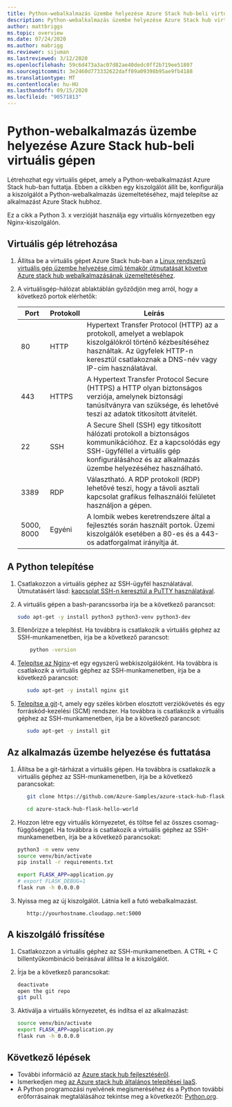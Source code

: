 ```yaml
---
title: Python-webalkalmazás üzembe helyezése Azure Stack hub-beli virtuális gépen
description: Python-webalkalmazás üzembe helyezése Azure Stack hub virtuális gépén.
author: mattbriggs
ms.topic: overview
ms.date: 07/24/2020
ms.author: mabrigg
ms.reviewer: sijuman
ms.lastreviewed: 3/12/2020
ms.openlocfilehash: 59c6d473a3ac07d82ae40dedc0ff2b719ee51807
ms.sourcegitcommit: 3e2460d773332622daff09a09398b95ae9fb4188
ms.translationtype: MT
ms.contentlocale: hu-HU
ms.lasthandoff: 09/15/2020
ms.locfileid: "90571813"
---
```

# <a name="deploy-a-python-web-app-to-a-vm-in-azure-stack-hub"></a>Python-webalkalmazás üzembe helyezése Azure Stack hub-beli virtuális gépen

Létrehozhat egy virtuális gépet, amely a Python-webalkalmazást Azure Stack hub-ban futtatja. Ebben a cikkben egy kiszolgálót állít be, konfigurálja a kiszolgálót a Python-webalkalmazás üzemeltetéséhez, majd telepítse az alkalmazást Azure Stack hubhoz.

Ez a cikk a Python 3. x verzióját használja egy virtuális környezetben egy Nginx-kiszolgálón.

## <a name="create-a-vm"></a>Virtuális gép létrehozása

1. Állítsa be a virtuális gépet Azure Stack hub-ban a [Linux rendszerű virtuális gép üzembe helyezése című témakör útmutatását követve Azure stack hub webalkalmazásának üzemeltetéséhez](azure-stack-dev-start-howto-deploy-linux.md).

2. A virtuálisgép-hálózat ablaktáblán győződjön meg arról, hogy a következő portok elérhetők:

    | Port | Protokoll | Leírás |
    | --- | --- | --- |
    | 80 | HTTP | Hypertext Transfer Protocol (HTTP) az a protokoll, amelyet a weblapok kiszolgálókról történő kézbesítéséhez használtak. Az ügyfelek HTTP-n keresztül csatlakoznak a DNS-név vagy IP-cím használatával. |
    | 443 | HTTPS | A Hypertext Transfer Protocol Secure (HTTPS) a HTTP olyan biztonságos verziója, amelynek biztonsági tanúsítványra van szüksége, és lehetővé teszi az adatok titkosított átvitelét. |
    | 22 | SSH | A Secure Shell (SSH) egy titkosított hálózati protokoll a biztonságos kommunikációhoz. Ez a kapcsolódás egy SSH-ügyféllel a virtuális gép konfigurálásához és az alkalmazás üzembe helyezéséhez használható. |
    | 3389 | RDP | Választható. A RDP protokoll (RDP) lehetővé teszi, hogy a távoli asztali kapcsolat grafikus felhasználói felületet használjon a gépen.   |
    | 5000, 8000 | Egyéni | A lombik webes keretrendszere által a fejlesztés során használt portok. Üzemi kiszolgálók esetében a 80-es és a 443-os adatforgalmat irányítja át. |

## <a name="install-python"></a>A Python telepítése

1. Csatlakozzon a virtuális géphez az SSH-ügyfél használatával. Útmutatásért lásd: [kapcsolat SSH-n keresztül a PuTTY használatával](azure-stack-dev-start-howto-ssh-public-key.md#connect-with-ssh-by-using-putty).
2. A virtuális gépen a bash-parancssorba írja be a következő parancsot:

    ```bash  
    sudo apt-get -y install python3 python3-venv python3-dev
    ```

3. Ellenőrizze a telepítést. Ha továbbra is csatlakozik a virtuális géphez az SSH-munkamenetben, írja be a következő parancsot:

    ```bash  
        python -version
    ```

3. [Telepítse az Nginx](https://www.nginx.com/resources/wiki/)-et egy egyszerű webkiszolgálóként. Ha továbbra is csatlakozik a virtuális géphez az SSH-munkamenetben, írja be a következő parancsot:

    ```bash  
       sudo apt-get -y install nginx git
    ```

4. [Telepítse a git](https://git-scm.com)-t, amely egy széles körben elosztott verziókövetés és egy forráskód-kezelési (SCM) rendszer. Ha továbbra is csatlakozik a virtuális géphez az SSH-munkamenetben, írja be a következő parancsot:

    ```bash  
       sudo apt-get -y install git
    ```

## <a name="deploy-and-run-the-app"></a>Az alkalmazás üzembe helyezése és futtatása

1. Állítsa be a git-tárházat a virtuális gépen. Ha továbbra is csatlakozik a virtuális géphez az SSH-munkamenetben, írja be a következő parancsokat:

    ```bash  
       git clone https://github.com/Azure-Samples/azure-stack-hub-flask-hello-world.git
    
       cd azure-stack-hub-flask-hello-world
    ```

2. Hozzon létre egy virtuális környezetet, és töltse fel az összes csomag-függőséggel. Ha továbbra is csatlakozik a virtuális géphez az SSH-munkamenetben, írja be a következő parancsokat:

    ```bash  
    python3 -m venv venv
    source venv/bin/activate
    pip install -r requirements.txt
    
    export FLASK_APP=application.py
    # export FLASK_DEBUG=1 
    flask run -h 0.0.0.0
    ```

3. Nyissa meg az új kiszolgálót. Látnia kell a futó webalkalmazást.

    ```HTTP  
       http://yourhostname.cloudapp.net:5000
    ```

## <a name="update-your-server"></a>A kiszolgáló frissítése

1. Csatlakozzon a virtuális géphez az SSH-munkamenetben. A CTRL + C billentyűkombináció beírásával állítsa le a kiszolgálót.

2. Írja be a következő parancsokat:

    ```bash  
    deactivate
    open the git repo
    git pull
    ```

3. Aktiválja a virtuális környezetet, és indítsa el az alkalmazást:

    ```bash  
    source venv/bin/activate
    export FLASK_APP=application.py
    flask run -h 0.0.0.0
    ```

## <a name="next-steps"></a>Következő lépések

- További információ az [Azure stack hub fejlesztéséről](azure-stack-dev-start.md).
- Ismerkedjen meg [az Azure stack hub általános telepítései IaaS](azure-stack-dev-start-deploy-app.md).
- A Python programozási nyelvének megismeréséhez és a Python további erőforrásainak megtalálásához tekintse meg a következőt: [Python.org](https://www.python.org).
